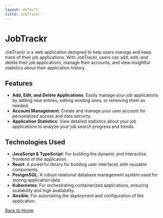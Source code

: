 ```yaml
---
layout: default
title: JobTrackr
---
```


# JobTrackr

JobTrackr is a web application designed to help users manage and keep track of their job applications. With JobTrackr, users can add, edit, and delete their job applications, manage their accounts, and view insightful statistics about their application history.

## Features

- **Add, Edit, and Delete Applications**: Easily manage your job applications by adding new entries, editing existing ones, or removing them as needed.
- **Account Management**: Create and manage your user account for personalized access and data security.
- **Application Statistics**: View detailed statistics about your job applications to analyze your job search progress and trends.

## Technologies Used

- **JavaScript & TypeScript**: For building the dynamic and interactive frontend of the application.
- **React**: A powerful library for building user interfaces with reusable components.
- **PostgreSQL**: A robust relational database management system used for storing application data.
- **Kubernetes**: For orchestrating containerized applications, ensuring scalability and high availability.
- **Ansible**: For automating the deployment and configuration of the application.

[Back to Home](https://SeanCThomas0.github.io)

